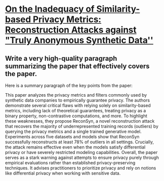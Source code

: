 # [On the Inadequacy of Similarity-based Privacy Metrics: Reconstruction   Attacks against "Truly Anonymous Synthetic Data''](https://arxiv.org/abs/2312.05114)

## Write a very high-quality paragraph summarizing the paper that effectively covers the paper.

 Here is a summary paragraph of the key points from the paper:

This paper analyzes the privacy metrics and filters commonly used by synthetic data companies to empirically guarantee privacy. The authors demonstrate several critical flaws with relying solely on similarity-based metrics, including lack of theoretical guarantees, treating privacy as a binary property, non-contrastive computations, and more. To highlight these weaknesses, they propose ReconSyn, a novel reconstruction attack that recovers the majority of underrepresented training records (outliers) by querying the privacy metrics and a single trained generative model. Experiments across five datasets and models show that ReconSyn successfully reconstructs at least 78% of outliers in all settings. Crucially, the attack remains effective even when the models satisfy differential privacy or have severely restricted modeling capabilities. Overall, the paper serves as a stark warning against attempts to ensure privacy purely through empirical evaluations rather than established privacy-preserving techniques. It advises practitioners to prioritize privacy and rely on notions like differential privacy when working with sensitive data.
